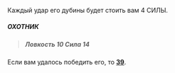 Каждый удар его дубины будет стоить вам 4 СИЛЫ.

##### ОХОТНИК

> ##### Ловкость 10 Сила 14

Если вам удалось победить его, то [**39**](#n_39).

